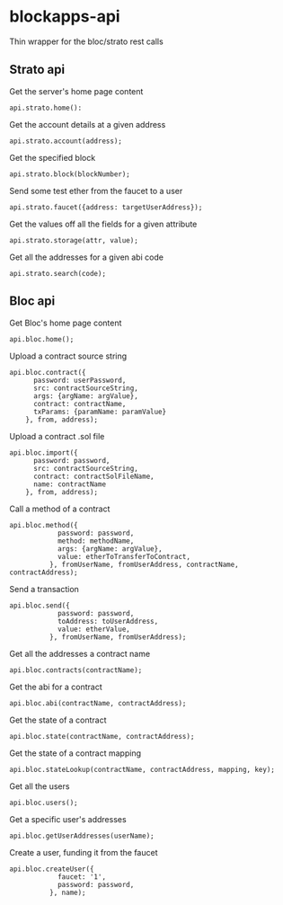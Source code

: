 # blockapps-api
Thin wrapper for the bloc/strato rest calls

## Strato api

Get the server's home page content
```
api.strato.home():
```
Get the account details at a given address
```
api.strato.account(address);
```
Get the specified block
```
api.strato.block(blockNumber);
```
Send some test ether from the faucet to a user
```
api.strato.faucet({address: targetUserAddress});
```
Get the values off all the fields for a given attribute
```
api.strato.storage(attr, value);
```
Get all the addresses for a given abi code
```
api.strato.search(code);
```

## Bloc api

Get Bloc's home page content
```
api.bloc.home();
```
Upload a contract source string
```
api.bloc.contract({
      password: userPassword,
      src: contractSourceString,
      args: {argName: argValue},
      contract: contractName,
      txParams: {paramName: paramValue}
    }, from, address);
```
Upload a contract .sol file
```
api.bloc.import({
      password: password,
      src: contractSourceString,
      contract: contractSolFileName,
      name: contractName
    }, from, address);
```
Call a method of a contract
```    
api.bloc.method({
            password: password,
            method: methodName,
            args: {argName: argValue},
            value: etherToTransferToContract,
          }, fromUserName, fromUserAddress, contractName, contractAddress);
```
Send a transaction
```          
api.bloc.send({
            password: password,
            toAddress: toUserAddress,
            value: etherValue,
          }, fromUserName, fromUserAddress);
```
Get all the addresses a contract name
```          
api.bloc.contracts(contractName);
```
Get the abi for a contract
```          
api.bloc.abi(contractName, contractAddress);
```
Get the state of a contract
```          
api.bloc.state(contractName, contractAddress);
```
Get the state of a contract mapping
```          
api.bloc.stateLookup(contractName, contractAddress, mapping, key);
```
Get all the users
```          
api.bloc.users();
```
Get a specific user's addresses
```          
api.bloc.getUserAddresses(userName);
```
Create a user, funding it from the faucet
```          
api.bloc.createUser({
            faucet: '1',
            password: password,
          }, name);
```
